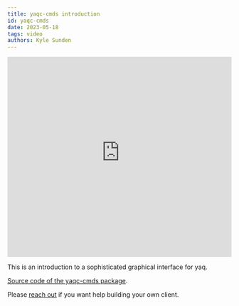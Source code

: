 ```yaml
---
title: yaqc-cmds introduction
id: yaqc-cmds
date: 2023-05-18
tags: video
authors: Kyle Sunden
---
```


<iframe width="100%" height="450" src="https://www.youtube-nocookie.com/embed/3G7bgBKsteI" frameborder="0" allow="accelerometer; clipboard-write; encrypted-media; gyroscope; picture-in-picture" allowfullscreen></iframe>

This is an introduction to a sophisticated graphical interface for yaq.

[Source code of the yaqc-cmds package](https://github.com/wright-group/yaqc-cmds).

Please [reach out](https://yaq.fyi/contact/) if you want help building your own client.
